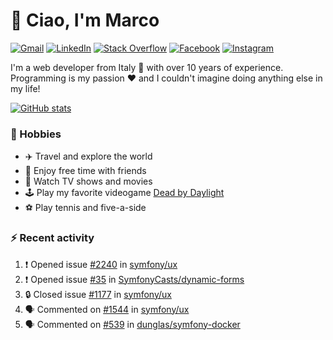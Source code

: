 # 👋 Ciao, I'm Marco

[![Gmail](https://img.shields.io/badge/Gmail-%23BB001B?style=flat-square&logo=gmail&logoColor=white)](mailto:gremo1982@gmail.com)
[![LinkedIn](https://img.shields.io/badge/LinkedIn-%230e76a8?style=flat-square&logo=linkedin)](https://www.linkedin.com/in/marco-polichetti)
[![Stack Overflow](https://img.shields.io/stackexchange/stackoverflow/r/220180?style=flat&logo=stackoverflow&label=Stack%20Overflow&color=%23F47F24)](https://stackoverflow.com/users/220180)
[![Facebook](https://img.shields.io/badge/-Facebook-%234267B2?style=flat-square&logo=facebook&logoColor=white)](https://www.facebook.com/marco.poliketti)
[![Instagram](https://img.shields.io/badge/-Instagram-%23C13584?style=flat-square&logo=instagram&logoColor=white)](https://www.instagram.com/marco.gremo)

I'm a web developer from Italy 🍕 with over 10 years of experience. Programming is my passion ❤️ and I couldn't imagine doing anything else in my life!

[![GitHub stats](https://github-readme-stats.vercel.app/api?username=gremo&show_icons=true&rank_icon=github&theme=transparent)](https://github.com/anuraghazra/github-readme-stats)

### 📅 Hobbies

- ✈️ Travel and explore the world
- 🍻 Enjoy free time with friends
- 🎥 Watch TV shows and movies
- 🕹️ Play my favorite videogame [Dead by Daylight](https://deadbydaylight.com)
- ⚽ Play tennis and five-a-side

### ⚡ Recent activity

<!--START_SECTION:activity-->
1. ❗ Opened issue [#2240](https://github.com/symfony/ux/issues/2240) in [symfony/ux](https://github.com/symfony/ux)
2. ❗ Opened issue [#35](https://github.com/SymfonyCasts/dynamic-forms/issues/35) in [SymfonyCasts/dynamic-forms](https://github.com/SymfonyCasts/dynamic-forms)
3. 🔒 Closed issue [#1177](https://github.com/symfony/ux/issues/1177) in [symfony/ux](https://github.com/symfony/ux)
4. 🗣 Commented on [#1544](https://github.com/symfony/ux/issues/1544#issuecomment-2379435662) in [symfony/ux](https://github.com/symfony/ux)
5. 🗣 Commented on [#539](https://github.com/dunglas/symfony-docker/issues/539#issuecomment-2355477266) in [dunglas/symfony-docker](https://github.com/dunglas/symfony-docker)
<!--END_SECTION:activity-->
